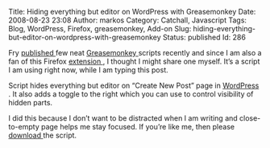Title: Hiding everything but editor on WordPress with Greasemonkey
Date: 2008-08-23 23:08
Author: markos
Category: Catchall, Javascript
Tags: Blog, WordPress, Firefox, greasemonkey, Add-on
Slug: hiding-everything-but-editor-on-wordpress-with-greasemonkey
Status: published
Id: 286

<div>
 <p>
  Fry
  <a href="http://friedcellcollective.net/outbreak/2008/08/15/discovering-greasemonkey-again/" title="Link to mentione post">
   published
  </a>
  few neat
  <a href="https://addons.mozilla.org/en-US/firefox/addon/748" title="Greasemonkey home">
   Greasemonkey
  </a>
  scripts recently and since I am also a fan of this Firefox
  <a class="zem_slink" href="http://en.wikipedia.org/wiki/Add-on_%28Mozilla%29" rel="wikipedia" title="Add-on (Mozilla)">
   extension
  </a>
  , I thought I might share one myself. It’s a script I am using right now, while I am typing this post.
 </p>
 <p>
  Script hides everything but editor on “Create New Post” page in
  <a class="zem_slink" href="http://wordpress.org/" rel="homepage" title="WordPress">
   WordPress
  </a>
  . It also adds a toggle to the right which you can use to control visibility of hidden parts.
 </p>
 <p>
  I did this because I don’t want to be distracted when I am writing and close-to-empty page helps me stay focused. If you’re like me, then please
  <a href="markos.gaivo.net/examples/lovelywp.user.js">
   download
  </a>
  the script.
 </p>
</div>
